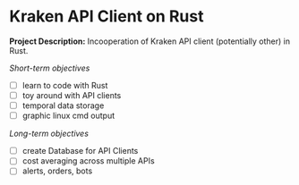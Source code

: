 # Kraken API Client on Rust 

**Project Description:**
 Incooperation of Kraken API client (potentially other) in Rust.

*Short-term objectives*
- [ ] learn to code with Rust
- [ ] toy around with API clients 
- [ ] temporal data storage
- [ ] graphic linux cmd output

*Long-term objectives*
- [ ] create Database for API Clients
- [ ] cost averaging across multiple APIs
- [ ] alerts, orders, bots
